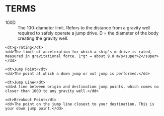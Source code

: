 
# TERMS

<dl>
    <dt>100D</dt>
    <dd>The 100-diameter limit. Refers to the distance from a gravity well required to safely operate a jump drive. D = the diameter of the body creating the gravity well.</dd>

    <dt>g-rating</dt>
    <dd>The limit of acceleration for which a ship's m-drive is rated, measured in gravitational force. 1*g* = about 9.8 m/s<super>2</super></dd>

    <dt>Jump Point</dt>
    <dd>The point at which a down jump or out jump is performed.</dd>

    <dt>Jump Line</dt>
    <dd>A line between origin and destination jump points, which comes no closer than 100D to any gravity well.</dd>

    <dt>Breakout Point</dt>
    <dd>The point on the jump line closest to your destination. This is your down jump point.</dd>
</dl>

